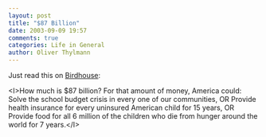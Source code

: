 ```yaml
---
layout: post
title: "$87 Billion"
date: 2003-09-09 19:57
comments: true
categories: Life in General
author: Oliver Thylmann
---
```



Just read this on [Birdhouse](http://birdhouse.org/blog/archives/001049.php):

&lt;I&gt;How much is $87 billion? For that amount of money, America could: 
Solve the school budget crisis in every one of our communities,
OR
Provide health insurance for every uninsured American child for 15 years,
OR
Provide food for all 6 million of the children who die from hunger around the world for 7 years.&lt;/I&gt;


